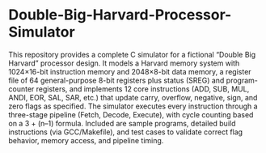 # Double-Big-Harvard-Processor-Simulator
This repository provides a complete C simulator for a fictional “Double Big Harvard” processor design. It models a Harvard memory system with 1024×16-bit instruction memory and 2048×8-bit data memory, a register file of 64 general-purpose 8-bit registers plus status (SREG) and program-counter registers, and implements 12 core instructions (ADD, SUB, MUL, ANDI, EOR, SAL, SAR, etc.) that update carry, overflow, negative, sign, and zero flags as specified. The simulator executes every instruction through a three-stage pipeline (Fetch, Decode, Execute), with cycle counting based on a 3 + (n–1) formula. Included are sample programs, detailed build instructions (via GCC/Makefile), and test cases to validate correct flag behavior, memory access, and pipeline timing.
